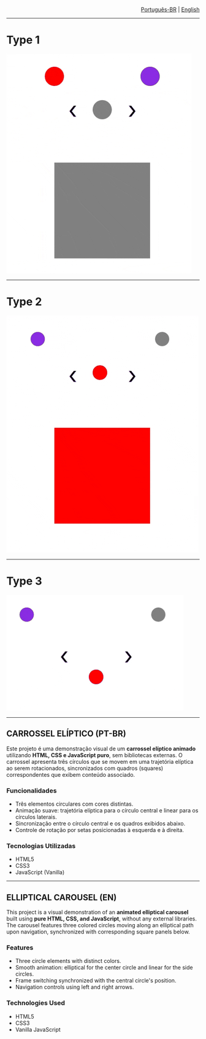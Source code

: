 
<p align="right">
  <a href="#elliptical_carousel-pt-br">Português-BR</a> |
  <a href="#elliptical_carousel-en">English</a>
</p>

---
# Type 1
![TYPE 1](imgs/elliptical_carousel_tipo_1.gif)

---
# Type 2
![TYPE 2](imgs/elliptical_carousel_tipo_2.gif)

---
# Type 3
![TYPE 3](imgs/elliptical_carousel_tipo_3.gif)

---

## CARROSSEL ELÍPTICO (PT-BR) <a name="elliptical_carousel-pt-br"></a>

Este projeto é uma demonstração visual de um **carrossel elíptico animado** utilizando **HTML, CSS e JavaScript puro**, sem bibliotecas externas. O carrossel apresenta três círculos que se movem em uma trajetória elíptica ao serem rotacionados, sincronizados com quadros (squares) correspondentes que exibem conteúdo associado.

### Funcionalidades

- Três elementos circulares com cores distintas.
- Animação suave: trajetória elíptica para o círculo central e linear para os círculos laterais.
- Sincronização entre o círculo central e os quadros exibidos abaixo.
- Controle de rotação por setas posicionadas à esquerda e à direita.

### Tecnologias Utilizadas

- HTML5
- CSS3
- JavaScript (Vanilla)

---

## ELLIPTICAL CAROUSEL (EN) <a name="elliptical_carousel-en"></a>

This project is a visual demonstration of an **animated elliptical carousel** built using **pure HTML, CSS, and JavaScript**, without any external libraries. The carousel features three colored circles moving along an elliptical path upon navigation, synchronized with corresponding square panels below.

### Features

* Three circle elements with distinct colors.
* Smooth animation: elliptical for the center circle and linear for the side circles.
* Frame switching synchronized with the central circle's position.
* Navigation controls using left and right arrows.

### Technologies Used

* HTML5
* CSS3
* Vanilla JavaScript